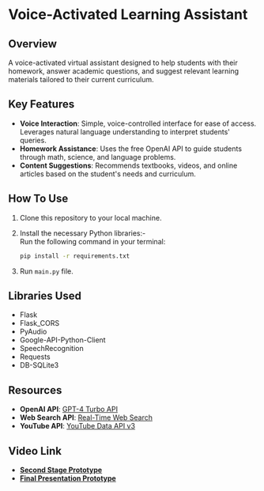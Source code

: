 # Voice-Activated Learning Assistant

## Overview
A voice-activated virtual assistant designed to help students with their homework, answer academic questions, and suggest relevant learning materials tailored to their current curriculum.

## Key Features
- **Voice Interaction**: Simple, voice-controlled interface for ease of access. Leverages natural language understanding to interpret students' queries.
- **Homework Assistance**: Uses the free OpenAI API to guide students through math, science, and language problems.
- **Content Suggestions**: Recommends textbooks, videos, and online articles based on the student's needs and curriculum.

## How To Use

1. Clone this repository to your local machine.
2. Install the necessary Python libraries:-    
   Run the following command in your terminal:
   
    ```bash
    pip install -r requirements.txt
    ```
3. Run ```main.py``` file.

## Libraries Used
- Flask
- Flask_CORS
- PyAudio
- Google-API-Python-Client
- SpeechRecognition
- Requests
- DB-SQLite3

## Resources
- **OpenAI API**: [GPT-4 Turbo API](https://rapidapi.com/NextAPI/api/cheapest-gpt-4-turbo-gpt-4-vision-chatgpt-openai-ai-api)
- **Web Search API**: [Real-Time Web Search](https://rapidapi.com/letscrape-6bRBa3QguO5/api/real-time-web-search)
- **YouTube API**: [YouTube Data API v3](https://console.cloud.google.com/marketplace/product/google/youtube.googleapis.com)

## Video Link
- [**Second Stage Prototype**](https://drive.google.com/file/d/1a56NvAJRJ5Hl-Gbv2ryfCwS5VBa6oLXL/view?usp=drivesdk)
- [**Final Presentation Prototype**](https://drive.google.com/file/d/1z7i7PQKGk92d9DBipBvB11aoZeMbSkL7/view?usp=drivesdk)





